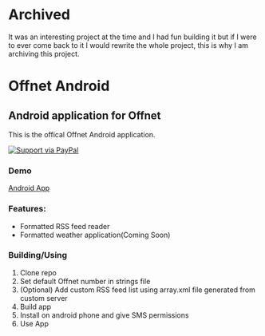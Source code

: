 # Archived
It was an interesting project at the time and I had fun building it but if I were to ever come back to it I would rewrite the whole project, this is why I am archiving this project.

# Offnet Android

## Android application for Offnet

This is the offical Offnet Android application.

[![Support via PayPal](https://cdn.rawgit.com/twolfson/paypal-github-button/1.0.0/dist/button.svg)](https://www.paypal.me/offnet/)

### Demo

[Android App](https://i.imgur.com/LNSiAp3.mp4)

### Features:

* Formatted RSS feed reader
* Formatted weather application(Coming Soon)

### Building/Using

1. Clone repo
2. Set default Offnet number in strings file
3. (Optional) Add custom RSS feed list using array.xml file generated from custom server
3. Build app
4. Install on android phone and give SMS permissions
5. Use App
